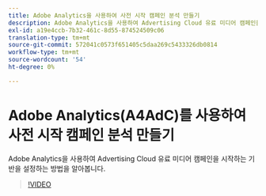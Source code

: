 ```yaml
---
title: Adobe Analytics을 사용하여 사전 시작 캠페인 분석 만들기
description: Adobe Analytics을 사용하여 Advertising Cloud 유료 미디어 캠페인을 시작하는 기반을 설정하는 방법을 알아봅니다.
exl-id: a19e4ccb-7b32-461c-8d55-874524509c06
translation-type: tm+mt
source-git-commit: 572041c0573f651405c5daa269c5433326db0814
workflow-type: tm+mt
source-wordcount: '54'
ht-degree: 0%

---
```


# Adobe Analytics(A4AdC)를 사용하여 사전 시작 캠페인 분석 만들기

Adobe Analytics을 사용하여 Advertising Cloud 유료 미디어 캠페인을 시작하는 기반을 설정하는 방법을 알아봅니다.

>[!VIDEO](https://video.tv.adobe.com/v/33501)
